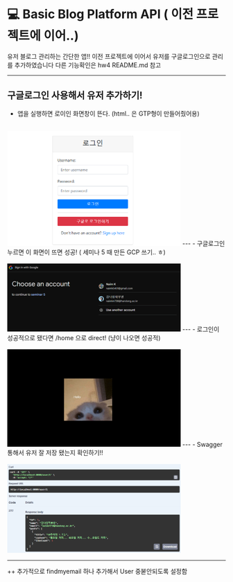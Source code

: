 # 💻 Basic Blog Platform API ( 이전 프로젝트에 이어..)
유저 블로그 관리하는 간단한 앱!! 이전 프로젝트에 이어서 유저를 구글로그인으로 관리를 추가하였습니다 다른 기능확인은 hw4 README.md 참고

---

## **구글로그인 사용해서 유저 추가하기!**

- 앱을 실행하면 로이인 화면창이 뜬다. (html.. 은 GTP형이 만들어줬어용)
<br/><br/>
<img src="image-1.png" alt="Image" width="400px"/>
---
- 구글로그인 누르면 이 화면이 뜨면 성공! ( 세미나 5 때 만든 GCP 쓰기.. ㅎ)<br/><br/>
<img src="image-2.png" alt="Image" width="400px"/>
---
- 로그인이 성공적으로 됐다면 /home 으로 direct!  (냥이 나오면 성공적)
<br/><br/>
<img src="image-5.png" alt="Image" width=400px/>
---
- Swagger 통해서 유저 잘 저장 됐는지 확인하기!!
<br/><br/>
<img src="image-3.png" alt="Image" width=400px/>


---

++ 추가적으로 findmyemail 하나 추가해서 User 중볻안되도록 설정함